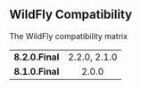 ## WildFly Compatibility

The WildFly compatibility matrix

|                 |              | 
| --------------- |:------------:|
| **8.2.0.Final** | 2.2.0, 2.1.0 |
| **8.1.0.Final** | 2.0.0        |
